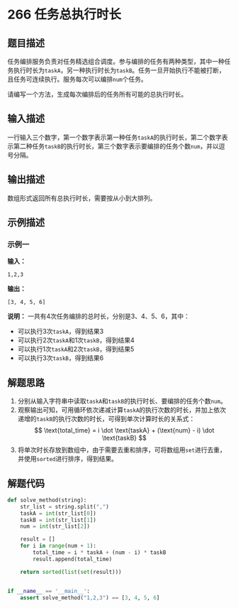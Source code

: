 # 266 任务总执行时长

## 题目描述

任务编排服务负责对任务精选组合调度。参与编排的任务有两种类型，其中一种任务执行时长为`taskA`，另一种执行时长为`taskB`。任务一旦开始执行不能被打断，且任务可连续执行。服务每次可以编排`num`个任务。

请编写一个方法，生成每次编排后的任务所有可能的总执行时长。

## 输入描述

一行输入三个数字，第一个数字表示第一种任务`taskA`的执行时长，第二个数字表示第二种任务`taskB`的执行时长，第三个数字表示要编排的任务个数`num`，并以逗号分隔。

## 输出描述

数组形式返回所有总执行时长，需要按从小到大排列。

## 示例描述

### 示例一

**输入：**
```
1,2,3
```

**输出：**
```
[3, 4, 5, 6]
```

**说明：**
一共有4次任务编排的总时长，分别是3、4、5、6，其中：
- 可以执行3次`taskA`，得到结果3
- 可以执行2次`taskA`和1次`taskB`，得到结果4
- 可以执行1次`taskA`和2次`taskB`，得到结果5
- 可以执行3次`taskB`，得到结果6

## 解题思路

1. 分别从输入字符串中读取`taskA`和`taskB`的执行时长、要编排的任务个数`num`。
2. 观察输出可知，可用循环依次递减计算`taskA`的执行次数的时长，并加上依次递增的`taskB`的执行次数的时长，可得到单次计算时长的关系式：
$$
\text{total_time} = i \dot \text{taskA} + (\text{num} - i) \dot \text{taskB}    
$$
3. 将单次时长存放到数组中，由于需要去重和排序，可将数组用`set`进行去重，并使用`sorted`进行排序，得到结果。   

## 解题代码

```python
def solve_method(string):
    str_list = string.split(",")
    taskA = int(str_list[0])
    taskB = int(str_list[1])
    num = int(str_list[2])

    result = []
    for i in range(num + 1):
        total_time = i * taskA + (num - i) * taskB
        result.append(total_time)

    return sorted(list(set(result)))


if __name__ == '__main__':
    assert solve_method("1,2,3") == [3, 4, 5, 6]
```